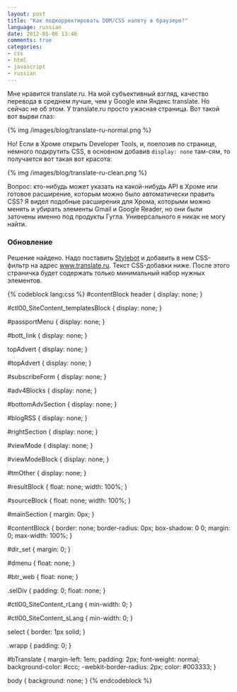 ```yaml
---
layout: post
title: "Как подкорректировать DOM/CSS налету в браузере?"
language: russian
date: 2012-05-06 13:46
comments: true
categories: 
- css
- html
- javascript
- russian
---
```

Мне нравится translate.ru. На мой субъективный взгляд, качество перевода в среднем лучше, чем у Google или Яндекс translate. Но сейчас не об этом. У translate.ru просто ужасная страница. Вот такой вот вырви глаз:

{% img /images/blog/translate-ru-normal.png %}

Но! Если в Хроме открыть Developer Tools, и, поелозив по странице, немного подкрутить CSS, в основном добавив `display: none` там-сям, то получается вот такая вот красота:

{% img /images/blog/translate-ru-clean.png %}

Вопрос: кто-нибудь может указать на какой-нибудь API в Хроме или готовое расширение, которым можно было автоматически править CSS? Я видел подобные расширения для Хрома, которыми можно менять и убирать элементы Gmail и Google Reader, но они были заточены именно под продукты Гугла. Универсального я никак не могу найти.

### Обновление

Решение найдено. Надо поставить [Stylebot][] и добавить в нем CSS-фильтр на адрес www.translate.ru. Текст CSS-добавки ниже. После этого страничка будет содержать только минимальный набор нужных элементов.

[Stylebot]: https://chrome.google.com/webstore/detail/oiaejidbmkiecgbjeifoejpgmdaleoha/

{% codeblock lang:css %}
#contentBlock header {
    display: none;
}

#ctl00_SiteContent_templatesBlock {
    display: none;
}

#passportMenu {
    display: none;
}

#bott_link {
    display: none;
}

topAdvert {
    display: none;
}

#topAdvert {
    display: none;
}

#subscribeForm {
    display: none;
}

#adv4Blocks {
    display: none;
}

#bottomAdvSection {
    display: none;
}

#blogRSS {
    display: none;
}

#rightSection {
    display: none;
}

#viewMode {
    display: none;
}

#viewModeBlock {
    display: none;
}

#tmOther {
    display: none;
}

#resultBlock {
    float: none;
    width: 100%;
}

#sourceBlock {
    float: none;
    width: 100%;
}

#mainSection {
    margin: 0px;
}

#contentBlock {
    border: none;
    border-radius: 0px;
    box-shadow: 0 0;
    margin: 0;
    max-width: 100%;
}

#dir_set {
    margin: 0;
}

#dmenu {
    float: none;
}

#btr_web {
    float: none;
}

.selDiv {
    padding: 0;
    float: none;
}

#ctl00_SiteContent_rLang {
    min-width: 0;
}

#ctl00_SiteContent_sLang {
    min-width: 0;
}

select {
    border: 1px solid;
}

.wrapp {
    padding: 0;
}

#bTranslate {
    margin-left: 1em;
    padding: 2px;
    font-weight: normal;
    background-color: #ccc;
    -webkit-border-radius: 2px;
    color: #003333;
}

body {
    background: none;
}
{% endcodeblock %}
